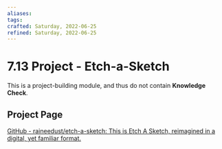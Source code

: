 ```yaml
---
aliases: 
tags: 
crafted: Saturday, 2022-06-25
refined: Saturday, 2022-06-25
---
```


# 7.13 Project - Etch-a-Sketch

This is a project-building module, and thus do not contain **Knowledge Check**.

## Project Page

[GitHub - raineedust/etch-a-sketch: This is Etch A Sketch, reimagined in a digital, yet familiar format.](https://github.com/raineedust/etch-a-sketch)